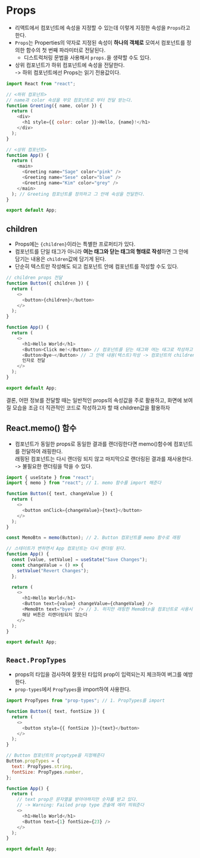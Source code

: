 # Props

- 리액트에서 컴포넌트에 속성을 지정할 수 있는데 이렇게 지정한 속성을 `Props`라고 한다.
- `Props`는 Properties의 약자로 지정된 속성이 <b>하나의 객체로</b> 모여서 컴포넌트를 정의한 함수의 첫 번째 파라미터로 전달된다.
  - 디스트럭처링 문법을 사용해서 `props.`을 생략할 수도 있다.
- 상위 컴포넌트가 하위 컴포넌트에 속성을 전달한다.  
  -> 하위 컴포넌트에선 Props는 읽기 전용값이다.

```javascript
import React from "react";

// <하위 컴포넌트>
// name과 color 속성을 부모 컴포넌트로 부터 전달 받는다.
function Greeting({ name, color }) {
  return (
    <div>
      <h1 style={{ color: color }}>Hello, {name}!</h1>
    </div>
  );
}

// <상위 컴포넌트>
function App() {
  return (
    <main>
      <Greeting name="Sage" color="pink" />
      <Greeting name="Sese" color="blue" />
      <Greeting name="Kim" color="grey" />
    </main>
  ); // Greeting 컴포넌트를 정의하고 그 안에 속성을 전달한다.
}

export default App;
```

## children

- Props에는 `{children}`이라는 특별한 프로퍼티가 있다.
- 컴포넌트를 단일 태그가 아니라 <b>여는 태그와 닫는 태그의 형태로 작성</b>하면 그 안에 담기는 내용은 `children`값에 담기게 된다.
- 단순히 텍스트만 작성해도 되고 컴포넌트 안에 컴포넌트를 작성할 수도 있다.

```javascript
// children props 전달
function Button({ children }) {
  return (
    <>
      <button>{children}</button>
    </>
  );
}

function App() {
  return (
    <>
      <h1>Hello World</h1>
      <Button>Click me!</Button> // 컴포넌트를 닫는 태그와 여는 태그로 작성하고
      <Button>Bye~</Button> // 그 안에 내용(텍스트)작성 -> 컴포넌트의 children
      인자로 전달
    </>
  );
}

export default App;
```

결론, 어떤 정보를 전달할 때는 일반적인 props의 속성값을 주로 활용하고, 화면에 보여질 모습을 조금 더 직관적인 코드로 작성하고자 할 때 children값을 활용하자

## React.memo() 함수

- 컴포넌트가 동일한 props로 동일한 결과를 랜더링한다면 memo()함수에 컴포넌트를 전달하여 래핑한다.  
  래핑된 컴포넌트는 다시 랜더링 되지 않고 마지막으로 랜더링된 결과를 재사용한다.  
  -> 불필요한 랜더링을 막을 수 있다.

```javascript
import { useState } from "react";
import { memo } from "react"; // 1. memo 함수를 import 해준다

function Button({ text, changeValue }) {
  return (
    <>
      <button onClick={changeValue}>{text}</button>
    </>
  );
}

const MemoBtn = memo(Button); // 2. Button 컴포넌트를 memo 함수로 래핑

// 스테이트가 변하면서 App 컴포넌트는 다시 랜더링 된다.
function App() {
  const [value, setValue] = useState("Save Changes");
  const changeValue = () => {
    setValue("Revert Changes");
  };

  return (
    <>
      <h1>Hello World</h1>
      <Button text={value} changeValue={changeValue} />
      <MemoBtn text="bye~" /> // 3. 하지만 래핑한 MemoBtn을 컴포넌트로 사용시 ->
      해당 버튼은 리랜더링되지 않는다
    </>
  );
}

export default App;
```

## `React.PropTypes`

- props의 타입을 검사하여 잘못된 타입의 prop이 입력되는지 체크하여 버그를 예방한다.
- `prop-types`에서 `PropTypes`을 import하여 사용한다.

```javascript
import PropTypes from "prop-types"; // 1. PropTypes를 import

function Button({ text, fontSize }) {
  return (
    <>
      <button style={{ fontSize }}>{text}</button>
    </>
  );
}

// Button 컴포넌트의 proptype을 지정해준다
Button.propTypes = {
  text: PropTypes.string,
  fontSize: PropTypes.number,
};

function App() {
  return (
    // text prop은 문자열을 받아야하지만 숫자를 받고 있다.
    // -> Warning: Failed prop type 콘솔에 에러 띄워준다
    <>
      <h1>Hello World</h1>
      <Button text={1} fontSize={23} />
    </>
  );
}

export default App;
```
